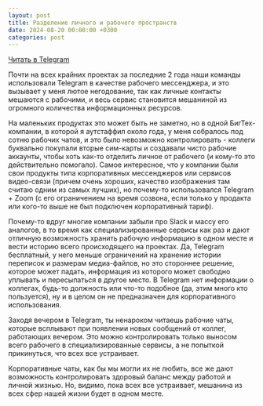 ```yaml
---
layout: post
title: Разделение личного и рабочего пространств
date: 2024-08-20 00:00:00 +0300
categories: post
---
```


[Читать в Telegram](https://t.me/fluttermiddlepodcast/320)

Почти на всех крайних проектах за последние 2 года наши команды использовали Telegram в качестве рабочего мессенджера, и
это вызывает у меня лютое негодование, так как личные контакты мешаются с рабочими, и весь сервис становится мешаниной
из огромного количества информационных ресурсов.

На маленьких продуктах это может быть не заметно, но в одной БигТех-компании, в которой я аутстаффил около года, у меня
собралось под сотню рабочих чатов, и это было невозможно контролировать - коллеги буквально покупали вторые сим-карты и
создавали чисто рабочие аккаунты, чтобы хоть как-то отделить личное от рабочего (и кому-то это действительно помогало).
Самое интересное, что у компании были свои продукты типа корпоративных мессенджеров или сервисов видео-связи (причем
очень хороших, качество изображения там считаю одним из самых лучших), но почему-то использовался Telegram + Zoom (с его
ограничением на время созвона, если только у продакта или кого-то выше не был подключен корпоративный тариф).

Почему-то вдруг многие компании забыли про Slack и массу его аналогов, в то время как специализированные сервисы как раз
и дают отличную возможность хранить рабочую информацию в одном месте и вести историю всего происходящего на проектах.
Да, Telegram бесплатный, у него меньше ограничений на хранение истории переписок и размерам медиа-файлов, но это
стороннее решение, которое может падать, информация из которого может свободно уплывать и пересыпаться в другое место. В
Telegram нет информации о коллегах, будь-то должность или что-то подобное (да, этим много кто пользуется), ну и в целом
он не предназначен для корпоративного использования.

Заходя вечером в Telegram, ты ненароком читаешь рабочие чаты, которые всплывают при появлении новых сообщений от коллег,
работающих вечером. Это можно контролировать только выносом всего рабочего в специализированные сервисы, а не попыткой
прикинуться, что всех все устраивает.

Корпоративные чаты, как бы мы могли их не любить, все же дают возможность контролировать здоровый баланс между работой и
личной жизнью. Но, видимо, пока всех все устраивает, мешанина из всех сфер нашей жизни будет в одном месте.
